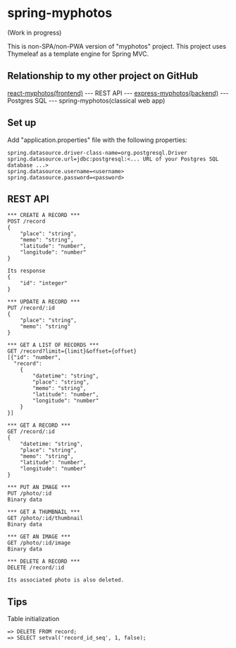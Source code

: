 # spring-myphotos
 
(Work in progress)

This is non-SPA/non-PWA version of "myphotos" project. This project uses Thymeleaf as a template engine for Spring MVC.

## Relationship to my other project on GitHub

[react-myphotos(frontend)](https://github.com/araobp/react-myphotos) --- REST API --- [express-myphotos(backend)](https://github.com/araobp/express-myphotos) --- Postgres SQL --- spring-myphotos(classical web app)

## Set up

Add "application.properties" file with the following properties:

```
spring.datasource.driver-class-name=org.postgresql.Driver
spring.datasource.url=jdbc:postgresql:<... URL of your Postgres SQL database ...>
spring.datasource.username=<username>
spring.datasource.password=<password>
```

## REST API

```
*** CREATE A RECORD ***
POST /record
{
    "place": "string",
    "memo": "string",
    "latitude": "number",
    "longitude": "number"
}

Its response
{
    "id": "integer"
}

*** UPDATE A RECORD ***
PUT /record/:id
{
    "place": "string",
    "memo": "string"
}

*** GET A LIST OF RECORDS ***
GET /record?limit={limit}&offset={offset}
[{"id": "number", 
  "record":
    {
        "datetime": "string",
        "place": "string",
        "memo": "string",
        "latitude": "number",
        "longitude": "number"
    }
}]

*** GET A RECORD ***
GET /record/:id
{
    "datetime: "string",
    "place": "string",
    "memo": "string",
    "latitude": "number",
    "longitude": "number"
}

*** PUT AN IMAGE ***
PUT /photo/:id
Binary data

*** GET A THUMBNAIL ***
GET /photo/:id/thumbnail
Binary data

*** GET AN IMAGE ***
GET /photo/:id/image
Binary data

*** DELETE A RECORD ***
DELETE /record/:id

Its associated photo is also deleted.

```

## Tips

Table initialization
```
=> DELETE FROM record;
=> SELECT setval('record_id_seq', 1, false);
```
